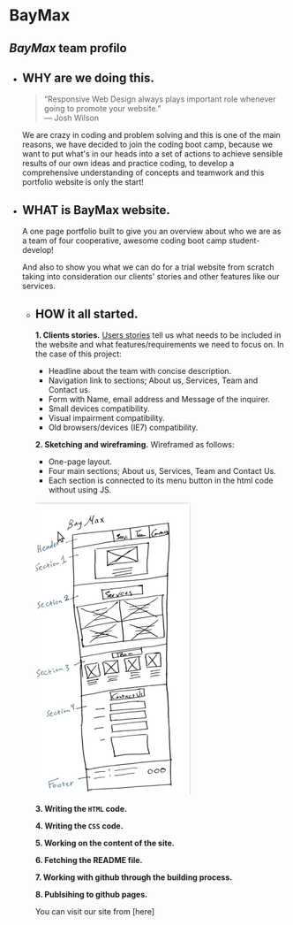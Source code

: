 # BayMax
## *BayMax* team profilo


* ## WHY are we doing this.
    >“Responsive Web Design always plays important role whenever going to promote your website.”  
    ― Josh Wilson

    We are crazy in coding and problem solving and this is one of the main reasons, we have decided to join the coding boot camp, because we want to put what's in our heads into a set of actions to achieve sensible results of our own ideas and practice coding, to develop a comprehensive understanding of concepts and teamwork and this portfolio website is only the start!


* ## WHAT is BayMax website.
    A one page portfolio built to give you an overview about who we are as a team of four cooperative, awesome coding boot camp student-develop!

    And also to show you what we can do for a trial website from scratch taking into consideration our clients' stories and other features like our services.




  * ## HOW it all started.
      **1. Clients stories.**
    [Users stories](https://github.com/gazaskygeeks/bootcamp/blob/master/coursebook/week1/project.md) tell us what needs to be included in the website and what features/requirements we need to focus on. In the case of this project:
      * Headline about the team with concise description.
      * Navigation link to sections; About us, Services, Team and Contact us.
      * Form with Name, email address and Message of the inquirer.
      * Small devices compatibility.
      * Visual impairment compatibility.
      * Old browsers/devices (IE7) compatibility.

      **2. Sketching and wireframing.**
     Wireframed as follows:
      * One-page layout.
      * Four main sections; About us, Services, Team and Contact Us.
      * Each section is connected to its menu button in the html code without using JS.

      ![alt](https://github.com/FACG2/BayMax/blob/master/skitch.png?raw=true)

      **3. Writing the `HTML` code.**

      **4. Writing the `CSS` code.**

      **5. Working on the content of the site.**

      **6. Fetching the README file.**

      **7. Working with github through the building process.**

       **8. Publsihing to github pages.**


    You can visit our site from [here]
